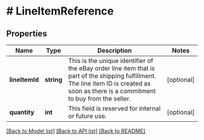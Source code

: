 # # LineItemReference

## Properties

Name | Type | Description | Notes
------------ | ------------- | ------------- | -------------
**lineItemId** | **string** | This is the unique identifier of the eBay order line item that is part of the shipping fulfillment. The line item ID is created as soon as there is a commitment to buy from the seller. | [optional] 
**quantity** | **int** | This field is reserved for internal or future use. | [optional] 

[[Back to Model list]](../../README.md#documentation-for-models) [[Back to API list]](../../README.md#documentation-for-api-endpoints) [[Back to README]](../../README.md)


